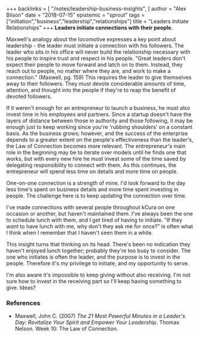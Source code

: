 +++
backlinks = [
  "/notes/leadership-business-insights",
]
author = "Alex Bilson"
date = "2018-07-15"
epistemic = "sprout"
tags = ["initiation","business","leadership","relationships"]
title = "Leaders Initiate Relationships"
+++
**Leaders initiate connections with their people.**

Maxwell's analogy about the locomotive expresses a key point about leadership - the leader must initiate a connection with his followers.  The leader who sits in his office will never build the relationship necessary with his people to inspire trust and respect in his people.  "Great leaders don't expect their people to move forward and latch on to them. Instead, they reach out to people, no matter where they are, and work to make a connection." (Maxwell, pg. 159)  This requires the leader to give themselves away to their followers.  They must devote considerable amounts of time, attention, and thought into the people if they're to reap the benefit of devoted followers.

If it weren't enough for an entrepreneur to launch a business, he must also invest time in his employees and partners.  Since a startup doesn't have the layers of distance between those in authority and those following, it may be enough just to keep working since you're 'rubbing shoulders' on a constant basis.  As the business grows; however, and the success of the enterprise depends to a greater extent on the people's effectiveness than the leader's, the Law of Connection becomes more relevant.  The entrepreneur's main role in the beginning may be to iterate over models until he finds one that works, but with every new hire he must invest some of the time saved by delegating responsibility to connect with them.  As this continues, the entrepreneur will spend less time on details and more time on people.

One-on-one connection is a strength of mine.  I'd look forward to the day less time's spent on business details and more time spent investing in people.  The challenge here is to keep updating the connection over time.

I've made connections with several people throughout kCura on one occasion or another, but haven't maintained them.  I've always been the one to schedule lunch with them, and I get tired of having to initiate.  "If they _want_ to have lunch with me, why don't they ask me for once?" is often what I think when I remember that I haven't seen them in a while.

This insight turns that thinking on its head.  There's been no indication they haven't enjoyed lunch together; probably they're too busy to consider.  The one who initiates is often the leader, and the purpose is to invest in the people.  Therefore it's my privilege to initiate, and my opportunity to serve.

I'm also aware it's impossible to keep giving without also receiving.  I'm not sure how to invest in the receiving part so I'll keep having something to give.  Ideas?

### References

- Maxwell, John C. (2007) _The 21 Most Powerful Minutes in a Leader's Day: Revitalize Your Spirit and Empower Your Leadership_. Thomas Nelson. Week 10: The Law of Connection.
